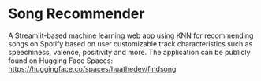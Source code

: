 # Song Recommender
A Streamlit-based machine learning web app using KNN for recommending songs on Spotify based on user customizable track characteristics such as speechiness, valence, positivity and more. The application can be publicly found on Hugging Face Spaces: https://huggingface.co/spaces/huathedev/findsong
